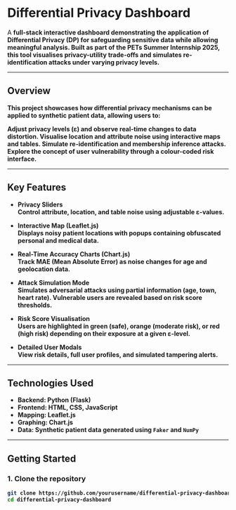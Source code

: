#  Differential Privacy Dashboard

A <strong> full-stack interactive dashboard <strong>  demonstrating the application of Differential Privacy (DP) for safeguarding sensitive data while allowing meaningful analysis. 
Built as part of the PETs Summer Internship 2025, this tool visualises privacy-utility trade-offs and simulates re-identification attacks under varying privacy levels.

---
## Overview

This project showcases how differential privacy mechanisms can be applied to synthetic patient data, allowing users to:

Adjust privacy levels (ε) and observe real-time changes to data distortion.
Visualise location and attribute noise using interactive maps and tables.
Simulate re-identification and membership inference attacks.
Explore the concept of user vulnerability through a colour-coded risk interface.

---

## Key Features

- **Privacy Sliders**  
  Control attribute, location, and table noise using adjustable ε-values.

- **Interactive Map (Leaflet.js)**  
  Displays noisy patient locations with popups containing obfuscated personal and medical data.

- **Real-Time Accuracy Charts (Chart.js)**  
  Track MAE (Mean Absolute Error) as noise changes for age and geolocation data.

- **Attack Simulation Mode**  
  Simulates adversarial attacks using partial information (age, town, heart rate). Vulnerable users are revealed based on risk score thresholds.

- **Risk Score Visualisation**  
  Users are highlighted in **green (safe)**, **orange (moderate risk)**, or **red (high risk)** depending on their exposure at a given ε-level.

- **Detailed User Modals**  
  View risk details, full user profiles, and simulated tampering alerts.

---

## Technologies Used

- **Backend**: Python (Flask)
- **Frontend**: HTML, CSS, JavaScript
- **Mapping**: Leaflet.js
- **Graphing**: Chart.js
- **Data**: Synthetic patient data generated using `Faker` and `NumPy`

---

## Getting Started

### 1. Clone the repository
```bash
git clone https://github.com/yourusername/differential-privacy-dashboard.git
cd differential-privacy-dashboard

